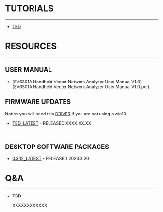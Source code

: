 
# TUTORIALS
---

* [TBD]()

# RESOURCES
---
## USER MANUAL

* [SV6301A Handheld Vector Network Analyzer User Manual V1.0](SV6301A Handheld Vector Network Analyzer User Manual V1.0.pdf)

## FIRMWARE UPDATES

Notice you will need this [DRIVER](../sv4401a_usb_cdc_driver.rar) if you are not using a win10.

- [TBD_LATEST]() - RELEASED XXXX.XX.XX

```


```


## DESKTOP SOFTWARE PACKAGES

- [0.3.12_LATEST](../NanoVNA-Saver-0.3.12.exe) - RELEASED 2023.3.20

# Q&A
---

* **TBD**

    XXXXXXXXXXXX
